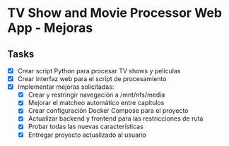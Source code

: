 # TV Show and Movie Processor Web App - Mejoras

## Tasks
- [x] Crear script Python para procesar TV shows y películas
- [x] Crear interfaz web para el script de procesamiento
- [x] Implementar mejoras solicitadas:
  - [x] Crear y restringir navegación a /mnt/nfs/media
  - [x] Mejorar el matcheo automático entre capítulos
  - [x] Crear configuración Docker Compose para el proyecto
  - [x] Actualizar backend y frontend para las restricciones de ruta
  - [x] Probar todas las nuevas características
  - [x] Entregar proyecto actualizado al usuario
